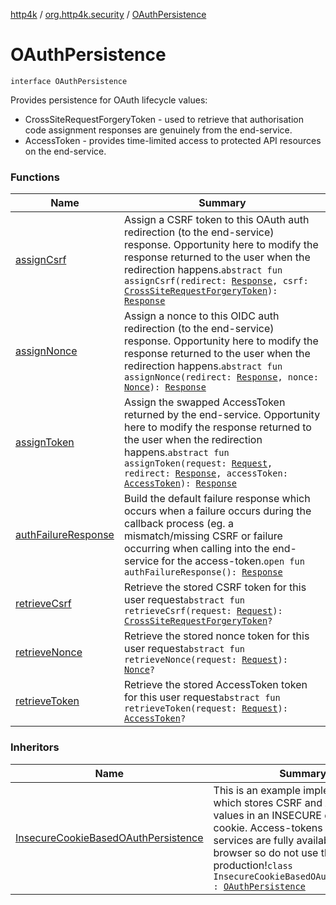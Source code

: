 [http4k](../../index.md) / [org.http4k.security](../index.md) / [OAuthPersistence](./index.md)

# OAuthPersistence

`interface OAuthPersistence`

Provides persistence for OAuth lifecycle values:

* CrossSiteRequestForgeryToken - used to retrieve that authorisation code assignment responses are genuinely from the end-service.
* AccessToken - provides time-limited access to protected API resources on the end-service.

### Functions

| Name | Summary |
|---|---|
| [assignCsrf](assign-csrf.md) | Assign a CSRF token to this OAuth auth redirection (to the end-service) response. Opportunity here to modify the response returned to the user when the redirection happens.`abstract fun assignCsrf(redirect: `[`Response`](../../org.http4k.core/-response/index.md)`, csrf: `[`CrossSiteRequestForgeryToken`](../-cross-site-request-forgery-token/index.md)`): `[`Response`](../../org.http4k.core/-response/index.md) |
| [assignNonce](assign-nonce.md) | Assign a nonce to this OIDC auth redirection (to the end-service) response. Opportunity here to modify the response returned to the user when the redirection happens.`abstract fun assignNonce(redirect: `[`Response`](../../org.http4k.core/-response/index.md)`, nonce: `[`Nonce`](../../org.http4k.security.openid/-nonce/index.md)`): `[`Response`](../../org.http4k.core/-response/index.md) |
| [assignToken](assign-token.md) | Assign the swapped AccessToken returned by the end-service. Opportunity here to modify the response returned to the user when the redirection happens.`abstract fun assignToken(request: `[`Request`](../../org.http4k.core/-request/index.md)`, redirect: `[`Response`](../../org.http4k.core/-response/index.md)`, accessToken: `[`AccessToken`](../-access-token/index.md)`): `[`Response`](../../org.http4k.core/-response/index.md) |
| [authFailureResponse](auth-failure-response.md) | Build the default failure response which occurs when a failure occurs during the callback process (eg. a mismatch/missing CSRF or failure occurring when calling into the end-service for the access-token.`open fun authFailureResponse(): `[`Response`](../../org.http4k.core/-response/index.md) |
| [retrieveCsrf](retrieve-csrf.md) | Retrieve the stored CSRF token for this user request`abstract fun retrieveCsrf(request: `[`Request`](../../org.http4k.core/-request/index.md)`): `[`CrossSiteRequestForgeryToken`](../-cross-site-request-forgery-token/index.md)`?` |
| [retrieveNonce](retrieve-nonce.md) | Retrieve the stored nonce token for this user request`abstract fun retrieveNonce(request: `[`Request`](../../org.http4k.core/-request/index.md)`): `[`Nonce`](../../org.http4k.security.openid/-nonce/index.md)`?` |
| [retrieveToken](retrieve-token.md) | Retrieve the stored AccessToken token for this user request`abstract fun retrieveToken(request: `[`Request`](../../org.http4k.core/-request/index.md)`): `[`AccessToken`](../-access-token/index.md)`?` |

### Inheritors

| Name | Summary |
|---|---|
| [InsecureCookieBasedOAuthPersistence](../-insecure-cookie-based-o-auth-persistence/index.md) | This is an example implementation which stores CSRF and AccessToken values in an INSECURE client-side cookie. Access-tokens for end-services are fully available to the browser so do not use this in production!`class InsecureCookieBasedOAuthPersistence : `[`OAuthPersistence`](./index.md) |
